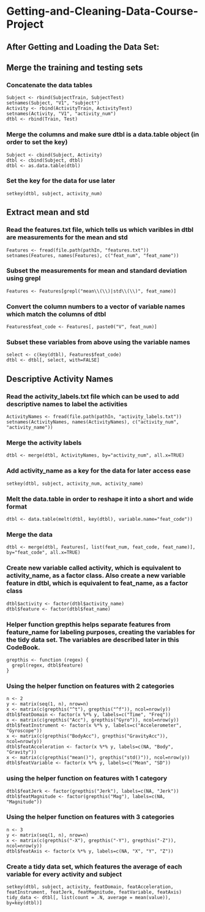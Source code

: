 # Getting-and-Cleaning-Data-Course-Project
## After Getting and Loading the Data Set:
## Merge the training and testing sets
### Concatenate the data tables 
```{r message=FALSE, results='hide'}
Subject <- rbind(SubjectTrain, SubjectTest)
setnames(Subject, "V1", "subject")
Activity <- rbind(ActivityTrain, ActivityTest)
setnames(Activity, "V1", "activity_num")
dtbl <- rbind(Train, Test)
```

### Merge the columns and make sure dtbl is a data.table object (in order to set the key)
```{r message=FALSE, results='hide'}
Subject <- cbind(Subject, Activity)
dtbl <- cbind(Subject, dtbl)
dtbl <- as.data.table(dtbl)
```

### Set the key for the data for use later
```{r message=FALSE, results='hide'}
setkey(dtbl, subject, activity_num)
```

## Extract mean and std
### Read the features.txt file, which tells us which varibles in dtbl are measurements for the mean and std
```{r message=FALSE, results='hide'}
Features <- fread(file.path(pathIn, "features.txt"))
setnames(Features, names(Features), c("feat_num", "feat_name"))
```
### Subset the measurements for mean and standard deviation using grepl
```{r message=FALSE, results='hide'}
Features <- Features[grepl("mean\\(\\)|std\\(\\)", feat_name)]
```
### Convert the column numbers to a vector of variable names which match the columns of dtbl
```{r message=FALSE, results='hide'}
Features$feat_code <- Features[, paste0("V", feat_num)]
```
### Subset these variables from above using the variable names 
```{r message=FALSE, results='hide'}
select <- c(key(dtbl), Features$feat_code)
dtbl <- dtbl[, select, with=FALSE]
```

## Descriptive Activity Names
### Read the activity_labels.txt file which can be used to add descriptive names to label the activities
```{r message=FALSE, results='hide'}
ActivityNames <- fread(file.path(pathIn, "activity_labels.txt"))
setnames(ActivityNames, names(ActivityNames), c("activity_num", "activity_name"))
```

### Merge the activity labels 
```{r message=FALSE, results='hide'}
dtbl <- merge(dtbl, ActivityNames, by="activity_num", all.x=TRUE)
```

### Add activity_name as a key for the data for later access ease 
```{r message=FALSE, results='hide'}
setkey(dtbl, subject, activity_num, activity_name)
```

### Melt the data.table in order to reshape it into a short and wide format
```{r message=FALSE, results='hide'}
dtbl <- data.table(melt(dtbl, key(dtbl), variable.name="feat_code"))
```

### Merge the data
```{r message=FALSE, results='hide'}
dtbl <- merge(dtbl, Features[, list(feat_num, feat_code, feat_name)], by="feat_code", all.x=TRUE)
```

### Create new variable called activity, which is equivalent to activity_name, as a factor class. Also create a new variable feature in dtbl, which is equivalent to feat_name, as a factor class
```{r message=FALSE, results='hide'}
dtbl$activity <- factor(dtbl$activity_name)
dtbl$feature <- factor(dtbl$feat_name)
```

### Helper function grepthis helps separate features from feature_name for labeling purposes, creating the variables for the tidy data set.  The variables are described later in this CodeBook.
```{r message=FALSE, results='hide'}
grepthis <- function (regex) {
  grepl(regex, dtbl$feature)
}
```

### Using the helper function on features with 2 categories
```{r message=FALSE, results='hide'}
n <- 2
y <- matrix(seq(1, n), nrow=n)
x <- matrix(c(grepthis("^t"), grepthis("^f")), ncol=nrow(y))
dtbl$featDomain <- factor(x %*% y, labels=c("Time", "Freq"))
x <- matrix(c(grepthis("Acc"), grepthis("Gyro")), ncol=nrow(y))
dtbl$featInstrument <- factor(x %*% y, labels=c("Accelerometer", "Gyroscope"))
x <- matrix(c(grepthis("BodyAcc"), grepthis("GravityAcc")), ncol=nrow(y))
dtbl$featAcceleration <- factor(x %*% y, labels=c(NA, "Body", "Gravity"))
x <- matrix(c(grepthis("mean()"), grepthis("std()")), ncol=nrow(y))
dtbl$featVariable <- factor(x %*% y, labels=c("Mean", "SD"))
```

### using the helper function on features with 1 category
```{r message=FALSE, results='hide'}
dtbl$featJerk <- factor(grepthis("Jerk"), labels=c(NA, "Jerk"))
dtbl$featMagnitude <- factor(grepthis("Mag"), labels=c(NA, "Magnitude"))
```

### Using the helper function on features with 3 categories
```{r message=FALSE, results='hide'}
n <- 3
y <- matrix(seq(1, n), nrow=n)
x <- matrix(c(grepthis("-X"), grepthis("-Y"), grepthis("-Z")), ncol=nrow(y))
dtbl$featAxis <- factor(x %*% y, labels=c(NA, "X", "Y", "Z"))
```

### Create a tidy data set, which features the average of each variable for every activity and subject
```{r message=FALSE, results='hide'}
setkey(dtbl, subject, activity, featDomain, featAcceleration, featInstrument, featJerk, featMagnitude, featVariable, featAxis)
tidy_data <- dtbl[, list(count = .N, average = mean(value)), by=key(dtbl)]
```
